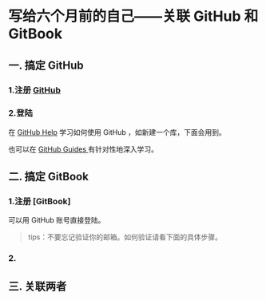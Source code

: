 
# 写给六个月前的自己——关联 GitHub 和 GitBook
## 一. 搞定 GitHub 
### 1.注册  [GitHub](https://github.com) 
### 2.登陆
在 [GitHub Help](https://help.github.com) 学习如何使用 GitHub ，如新建一个库，下面会用到。 

也可以在 [GitHub Guides ](https://guides.github.com) 有针对性地深入学习。
## 二. 搞定 GitBook
### 1.注册 [GitBook]
可以用 GitHub 账号直接登陆。

>tips：不要忘记验证你的邮箱。如何验证请看下面的具体步骤。

### 2.


## 三. 关联两者







